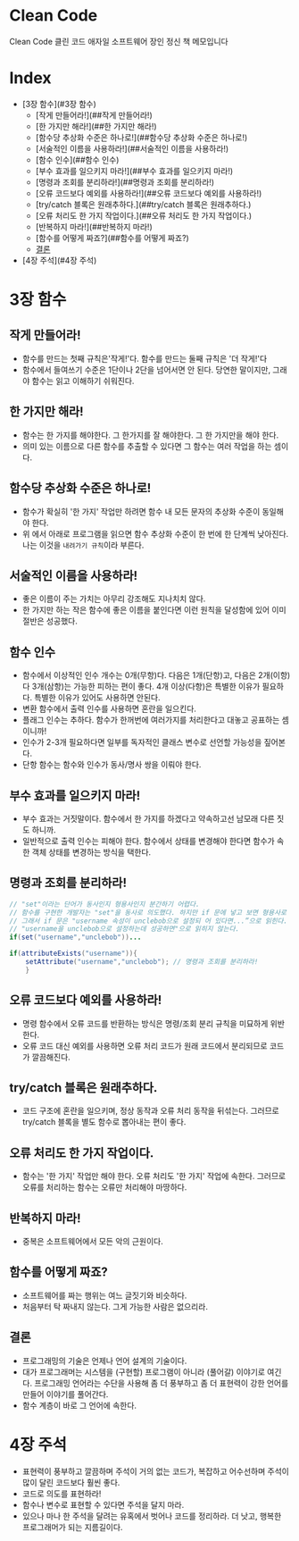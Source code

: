 # Clean Code

Clean Code 클린 코드 애자일 소프트웨어 장인 정신 책 메모입니다

# Index

* [3장 함수](#3장 함수)
    * [작게 만들어라!](##작게 만들어라!)
    + [한 가지만 해라!](##한 가지만 해라!)
    + [함수당 추상화 수준은 하나로!](##함수당 추상화 수준은 하나로!)
    * [서술적인 이름을 사용하라!](##서술적인 이름을 사용하라!)
    * [함수 인수](##함수 인수)
    * [부수 효과를 일으키지 마라!](##부수 효과를 일으키지 마라!)
    * [명령과 조회를 분리하라!](##명령과 조회를 분리하라!)
    * [오류 코드보다 예외를 사용하라!](##오류 코드보다 예외를 사용하라!)
    * [try/catch 블록은 원래추하다.](##try/catch 블록은 원래추하다.)
    * [오류 처리도 한 가지 작업이다.](##오류 처리도 한 가지 작업이다.)
    * [반복하지 마라!](##반복하지 마라!)
    * [함수를 어떻게 짜죠?](##함수를 어떻게 짜죠?)
    * [결론](##결론)
* [4장 주석](#4장 주석)

# 3장 함수

## 작게 만들어라!

* 함수를 만드는 첫째 규칙은'작게!'다. 함수를 만드는 둘째 규칙은 '더 작게!'다
* 함수에서 들여쓰기 수준은 1단이나 2단을 넘어서면 안 된다. 당연한 말이지만, 그래야 함수는 읽고 이해하기 쉬워진다.

## 한 가지만 해라!

* 함수는 한 가지를 해야한다. 그 한가지를 잘 해야한다. 그 한 가지만을 해야 한다.
* 의미 있는 이름으로 다른 함수를 추출할 수 있다면 그 함수는 여러 작업을 하는 셈이다.

## 함수당 추상화 수준은 하나로!

* 함수가 확실히 '한 가지' 작업만 하려면 함수 내 모든 문자의 추상화 수준이 동일해야 한다.
* 위 에서 아래로 프로그램을 읽으면 함수 추상화 수준이 한 번에 한 단계씩 낮아진다. 나는 이것을 `내려가기 규칙`이라 부른다.

## 서술적인 이름을 사용하라!

* 좋은 이름이 주는 가치는 아무리 강조해도 지나치치 않다.
* 한 가지만 하는 작은 함수에 좋은 이름을 붙인다면 이런 원칙을 달성함에 있어 이미 절반은 성공했다.

## 함수 인수

* 함수에서 이상적인 인수 개수는 0개(무항)다. 다음은 1개(단항)고, 다음은 2개(이항)다 3개(삼항)는 가능한 피하는 편이 좋다. 4개 이상(다항)은 특별한 이유가 필요하다.
  특별한 이유가 있어도 사용하면 안된다.
* 변환 함수에서 출력 인수를 사용하면 혼란을 일으킨다.
* 플래그 인수는 추하다. 함수가 한꺼번에 여러가지를 처리한다고 대놓고 공표하는 셈이니까!
* 인수가 2-3개 필요하다면 일부를 독자적인 클래스 변수로 선언할 가능성을 짚어본다.
* 단항 함수는 함수와 인수가 동사/명사 쌍을 이뤄야 한다.

## 부수 효과를 일으키지 마라!

* 부수 효과는 거짓말이다. 함수에서 한 가지를 하겠다고 약속하고선 남모래 다른 짓도 하니까.
* 일반적으로 출력 인수는 피해야 한다. 함수에서 상태를 변경해야 한다면 함수가 속한 객체 상태를 변경하는 방식을 택한다.

## 명령과 조회를 분리하라!

```java
// "set"이라는 단어가 동사인지 형용사인지 분간하기 어렵다.
// 함수를 구현한 개발자는 "set"을 동사로 의도했다. 하지만 if 문에 넣고 보면 형용사로 느껴진다.  
// 그래서 if 문은 "username 속성이 unclebob으로 설정되 어 있다면...”으로 읽힌다.  
// "username을 unclebob으로 설정하는데 성공하면"으로 읽히지 않는다.
if(set("username","unclebob"))...
```

```java
if(attributeExists("username")){
    setAttribute("username","unclebob"); // 명령과 조회를 분리하라!
    }
```

## 오류 코드보다 예외를 사용하라!

* 명령 함수에서 오류 코드를 반환하는 방식은 명령/조회 분리 규칙을 미묘하게 위반한다.
* 오류 코드 대신 예외를 사용하면 오류 처리 코드가 원래 코드에서 분리되므로 코드가 깔끔해진다.

## try/catch 블록은 원래추하다.

* 코드 구조에 혼란을 일으키며, 정상 동작과 오류 처리 동작을 뒤섞는다. 그러므로 try/catch 블록을 별도 함수로 뽑아내는 편이 좋다.

## 오류 처리도 한 가지 작업이다.

* 함수는 '한 가지' 작업만 해야 한다. 오류 처리도 '한 가지' 작업에 속한다. 그러므로 오류를 처리하는 함수는 오류만 처리해야 마땅하다.

## 반복하지 마라!

* 중복은 소프트웨어에서 모든 악의 근원이다.

## 함수를 어떻게 짜죠?

* 소프트웨어를 짜는 행위는 여느 글짓기와 비슷하다.
* 처음부터 탁 짜내지 않는다. 그게 가능한 사람은 없으리라.

## 결론

* 프로그래밍의 기술은 언제나 언어 설계의 기술이다.
* 대가 프로그래머는 시스템을 (구현할) 프로그램이 아니라 (풀어갈) 이야기로 여긴다. 프로그래밍 언어라는 수단을 사용해 좀 더 풍부하고 좀 더 표현력이 강한 언어를 만들어
  이야기를 풀어간다.
* 함수 계층이 바로 그 언어에 속한다.

# 4장 주석

* 표현력이 풍부하고 깔끔하며 주석이 거의 없는 코드가, 복잡하고 어수선하며 주석이 많이 달린 코드보다 훨씬 좋다.
* 코드로 의도를 표현하라!
* 함수나 변수로 표현할 수 있다면 주석을 달지 마라.
* 있으나 마나 한 주석을 달려는 유혹에서 벗어나 코드를 정리하라. 더 낫고, 행복한 프로그래머가 되는 지름길이다.